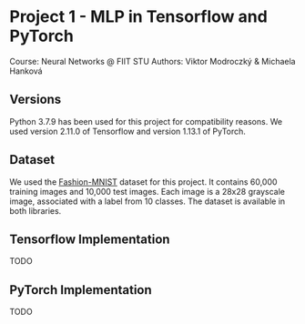 # Project 1 - MLP in Tensorflow and PyTorch

Course: Neural Networks @ FIIT STU
Authors: Viktor Modroczký & Michaela Hanková

## Versions

Python 3.7.9 has been used for this project for compatibility reasons.
We used version 2.11.0 of Tensorflow and version 1.13.1 of PyTorch.

## Dataset

We used the [Fashion-MNIST](https://github.com/zalandoresearch/fashion-mnist) dataset for this project. It contains 60,000 training images and 10,000 test images. Each image is a 28x28 grayscale image, associated with a label from 10 classes. The dataset is available in both libraries.

## Tensorflow Implementation

TODO

## PyTorch Implementation

TODO
